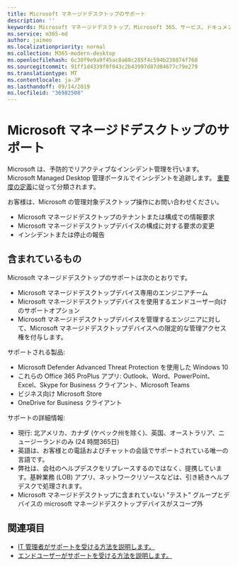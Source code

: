 ```yaml
---
title: Microsoft マネージドデスクトップのサポート
description: ''
keywords: Microsoft マネージドデスクトップ、Microsoft 365、サービス、ドキュメント
ms.service: m365-md
author: jaimeo
ms.localizationpriority: normal
ms.collection: M365-modern-desktop
ms.openlocfilehash: 6c30f9e9a9f45ac8a68c285f4c594b238874f768
ms.sourcegitcommit: 91ff1d4339f0f043c2b43997d87d84677c79e279
ms.translationtype: MT
ms.contentlocale: ja-JP
ms.lasthandoff: 09/14/2019
ms.locfileid: "36982508"
---
```

# <a name="support-for-microsoft-managed-desktop"></a>Microsoft マネージドデスクトップのサポート

Microsoft は、予防的でリアクティブなインシデント管理を行います。 Microsoft Managed Desktop 管理ポータルでインシデントを追跡します。 [重要度の定義](../working-with-managed-desktop/admin-support.md#sev)に従って分類されます。

お客様は、Microsoft の管理対象デスクトップ操作にお問い合わせください。
- Microsoft マネージドデスクトップのテナントまたは構成での情報要求
- Microsoft マネージドデスクトップデバイスの構成に対する要求の変更
- インシデントまたは停止の報告

## <a name="whats-included"></a>含まれているもの

Microsoft マネージドデスクトップのサポートは次のとおりです。

- Microsoft マネージドデスクトップデバイス専用のエンジニアチーム
- Microsoft マネージドデスクトップデバイスを使用するエンドユーザー向けのサポートオプション
- Microsoft マネージドデスクトップデバイスを管理するエンジニアに対して、Microsoft マネージドデスクトップデバイスへの限定的な管理アクセス権を付与します。 

サポートされる製品:

- Microsoft Defender Advanced Threat Protection を使用した Windows 10 
- これらの Office 365 ProPlus アプリ: Outlook、Word、PowerPoint、Excel、Skype for Business クライアント、Microsoft Teams 
- ビジネス向け Microsoft Store 
- OneDrive for Business クライアント 

サポートの詳細情報:

- 現行: 北アメリカ、カナダ (ケベック州を除く)、英国、オーストラリア、ニュージーランドのみ (24 時間365日) 
- 英語は、お客様との電話およびチャットの会話でサポートされている唯一の言語です。 
- 弊社は、会社のヘルプデスクをリプレースするのではなく、提携しています。基幹業務 (LOB) アプリ、ネットワークリソースなどは、引き続きヘルプデスクで処理されます。 
- Microsoft マネージドデスクトップに含まれていない "テスト" グループとデバイスの microsoft マネージドデスクトップデバイスがスコープ外 


## <a name="related-topics"></a>関連項目

- [IT 管理者がサポートを受ける方法を説明します。](../working-with-managed-desktop/admin-support.md)
- [エンドユーザーがサポートを受ける方法を説明します。](../working-with-managed-desktop/end-user-support.md)
